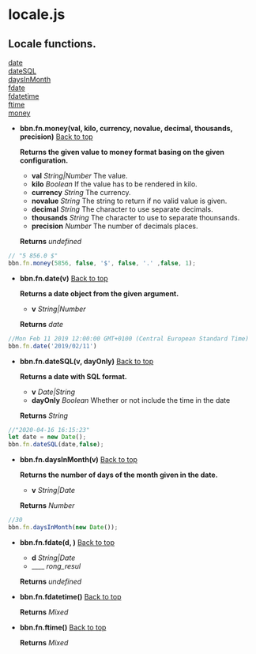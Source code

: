 # locale.js

## Locale functions.

<a name="bbn_top"></a>[date](#date)  
[dateSQL](#dateSQL)  
[daysInMonth](#daysInMonth)  
[fdate](#fdate)  
[fdatetime](#fdatetime)  
[ftime](#ftime)  
[money](#money)  


- <a name="money"></a>**bbn.fn.money(val, kilo, currency, novalue, decimal, thousands, precision)** [Back to top](#bbn_top)

  __Returns the given value to money format basing on the given configuration.__

  * __val__ _String|Number_ The value.
  * __kilo__ _Boolean_ If the value has to be rendered in kilo.
  * __currency__ _String_ The currency.
  * __novalue__ _String_ The string to return if no valid value is given.
  * __decimal__ _String_ The character to use separate decimals.
  * __thousands__ _String_ The character to use to separate thounsands.
  * __precision__ _Number_ The number of decimals places.

  __Returns__ _undefined_ 


``` javascript
// "5 856.0 $"
bbn.fn.money(5856, false, '$', false, '.' ,false, 1); 
```


- <a name="date"></a>**bbn.fn.date(v)** [Back to top](#bbn_top)

  __Returns a date object from the given argument.__

  * __v__ _String|Number_ 

  __Returns__ _date_ 


``` javascript
//Mon Feb 11 2019 12:00:00 GMT+0100 (Central European Standard Time)
bbn.fn.date('2019/02/11')
```


- <a name="dateSQL"></a>**bbn.fn.dateSQL(v, dayOnly)** [Back to top](#bbn_top)

  __Returns a date with SQL format.__

  * __v__ _Date|String_ 
  * __dayOnly__ _Boolean_ Whether or not include the time in the date

  __Returns__ _String_ 


``` javascript
//"2020-04-16 16:15:23"
let date = new Date();
bbn.fn.dateSQL(date,false);
```


- <a name="daysInMonth"></a>**bbn.fn.daysInMonth(v)** [Back to top](#bbn_top)

  __Returns the number of days of the month given in the date.__

  * __v__ _String|Date_ 

  __Returns__ _Number_ 


``` javascript
//30
bbn.fn.daysInMonth(new Date());
```


- <a name="fdate"></a>**bbn.fn.fdate(d, )** [Back to top](#bbn_top)

  * __d__ _String|Date_ 
  * ____ _rong_resul_ 

  __Returns__ _undefined_ 

- <a name="fdatetime"></a>**bbn.fn.fdatetime()** [Back to top](#bbn_top)


  __Returns__ _Mixed_ 

- <a name="ftime"></a>**bbn.fn.ftime()** [Back to top](#bbn_top)


  __Returns__ _Mixed_ 